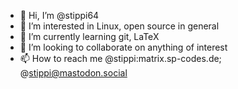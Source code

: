 - 👋 Hi, I’m @stippi64
- 👀 I’m interested in Linux, open source in general
- 🌱 I’m currently learning git, LaTeX
- 💞️ I’m looking to collaborate on anything of interest
- 📫 How to reach me @stippi:matrix.sp-codes.de; @stippi@mastodon.social

<!---
stippi64/stippi64 is a ✨ special ✨ repository because its `README.md` (this file) appears on your GitHub profile.
You can click the Preview link to take a look at your changes.
--->
